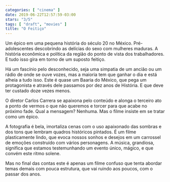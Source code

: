 ```yaml
---
categories: [ "cinema" ]
date: 2019-06-22T12:57:59-03:00
stars: "3/5"
tags: [ "draft", "movies" ]
title: "O Feitiço"
---
```

Um épico em uma pequena história do século 20 no México. Pré-adolescentes descobrindo as delícias do sexo com mulheres maduras. A história econômica e política da região do ponto de vista dos trabalhadores. E tudo isso gira em torno de um suposto feitiço.

Há um fascínio pelo desconhecido, seja uma simpatia de um ancião ou um rádio de onde se ouve vozes, mas a maioria tem que ganhar o dia e está alheia a tudo isso. Este é quase um Baaria do México, que pega um protagonista e através dele passamos por dez anos de História. E que deve ter custado doze vezes menos.

O diretor Carlos Carrera se apaixona pelo conteúdo e alonga o terceiro ato a ponto de vermos o que não queremos e torcer para que acabe no próximo fade. Qual a mensagem? Nenhuma. Mas o filme insiste em se tratar como um épico.

A fotografia é bela, imortaliza cenas com o uso apaixonado das sombras e dos tons que lembram quadros históricos pintados. É um filme plasticamente lindo, que evoca nossos sonhos e desejos em um carrossel de emoções construído com vários personagens. A música, grandiosa, significa que estamos testemunhando um evento único, mágico, e que convém este ritmo solene.

Mas no final das contas este é apenas um filme confuso que tenta abordar temas demais com pouca estrutura, que vai ruindo aos poucos, com o passar dos anos.
